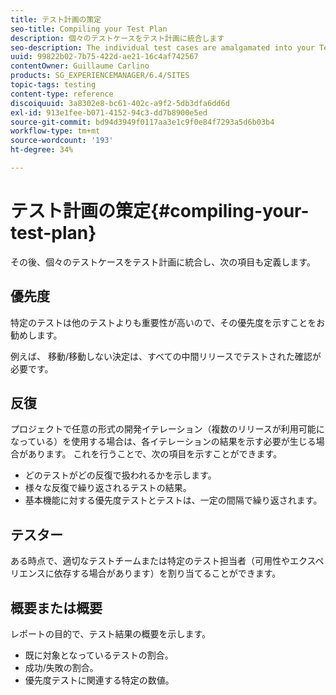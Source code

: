 ```yaml
---
title: テスト計画の策定
seo-title: Compiling your Test Plan
description: 個々のテストケースをテスト計画に統合します
seo-description: The individual test cases are amalgamated into your Test Plan
uuid: 99822b02-7b75-422d-ae21-16c4af742567
contentOwner: Guillaume Carlino
products: SG_EXPERIENCEMANAGER/6.4/SITES
topic-tags: testing
content-type: reference
discoiquuid: 3a8302e8-bc61-402c-a9f2-5db3dfa6dd6d
exl-id: 913e1fee-b071-4152-94c3-dd7b8900e5ed
source-git-commit: bd94d3949f0117aa3e1c9f0e84f7293a5d6b03b4
workflow-type: tm+mt
source-wordcount: '193'
ht-degree: 34%

---
```


# テスト計画の策定{#compiling-your-test-plan}

その後、個々のテストケースをテスト計画に統合し、次の項目も定義します。

## 優先度

特定のテストは他のテストよりも重要性が高いので、その優先度を示すことをお勧めします。

例えば、   移動/移動しない決定は、すべての中間リリースでテストされた確認が必要です。

## 反復

プロジェクトで任意の形式の開発イテレーション（複数のリリースが利用可能になっている）を使用する場合は、各イテレーションの結果を示す必要が生じる場合があります。 これを行うことで、次の項目を示すことができます。

* どのテストがどの反復で扱われるかを示します。
* 様々な反復で繰り返されるテストの結果。
* 基本機能に対する優先度テストとテストは、一定の間隔で繰り返されます。

## テスター

ある時点で、適切なテストチームまたは特定のテスト担当者（可用性やエクスペリエンスに依存する場合があります）を割り当てることができます。

## 概要または概要

レポートの目的で、テスト結果の概要を示します。

* 既に対象となっているテストの割合。
* 成功/失敗の割合。
* 優先度テストに関連する特定の数値。
